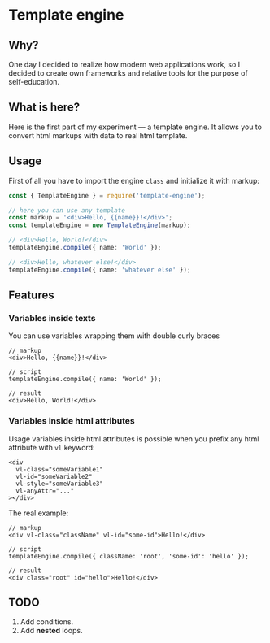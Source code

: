 # Template engine

## Why?

One day I decided to realize how modern web applications work, so I decided to create own frameworks and relative tools for the purpose of self-education.

## What is here?

Here is the first part of my experiment — a template engine. It allows you to convert html markups with data to real html template.

## Usage

First of all you have to import the engine `class` and initialize it with markup:

```ts
const { TemplateEngine } = require('template-engine');

// here you can use any template
const markup = '<div>Hello, {{name}}!</div>';
const templateEngine = new TemplateEngine(markup);

// <div>Hello, World!</div>
templateEngine.compile({ name: 'World' });

// <div>Hello, whatever else!</div>
templateEngine.compile({ name: 'whatever else' });
```

## Features

### Variables inside texts

You can use variables wrapping them with double curly braces

```
// markup
<div>Hello, {{name}}!</div>

// script
templateEngine.compile({ name: 'World' });

// result
<div>Hello, World!</div>
```

### Variables inside html attributes

Usage variables inside html attributes is possible when you prefix any html attribute with `vl` keyword:

```
<div
  vl-class="someVariable1"
  vl-id="someVariable2"
  vl-style="someVariable3"
  vl-anyAttr="..."
></div>
```

The real example:

```
// markup
<div vl-class="className" vl-id="some-id">Hello!</div>

// script
templateEngine.compile({ className: 'root', 'some-id': 'hello' });

// result
<div class="root" id="hello">Hello!</div>
```

## TODO

1. Add conditions.
2. Add **nested** loops.

